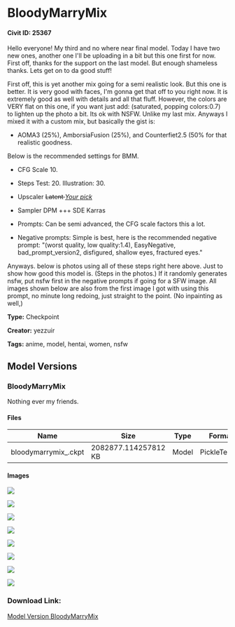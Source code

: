 # BloodyMarryMix

#### Civit ID: 25367

<p>Hello everyone! My third and no where near final model. Today I have two new ones, another one I'll be uploading in a bit but this one first for now. First off, thanks for the support on the last model. But enough shameless thanks. Lets get on to da good stuff!</p><p></p><p>First off, this is yet another mix going for a semi realistic look. But this one is better. It is very good with faces, I'm gonna get that off to you right now. It is extremely good as well with details and all that fluff. However, the colors are VERY flat on this one, if you want just add: (saturated, popping colors:0.7) to lighten up the photo a bit. Its ok with NSFW. Unlike my last mix. Anyways I mixed it with a custom mix, but basically the gist is:</p><p></p><ul><li><p>AOMA3 (25%), AmborsiaFusion (25%), and Counterfiet2.5 (50% for that realistic goodness. </p></li></ul><p>Below is the recommended settings for BMM.</p><ul><li><p>CFG Scale 10.</p></li><li><p>Steps Test: 20. Illustration: 30.</p></li><li><p>Upscaler <s>Latent </s> <em><u>Your pick</u></em></p></li><li><p>Sampler DPM +++ SDE Karras</p></li><li><p>Prompts: Can be semi advanced, the CFG scale factors this a lot. </p></li><li><p>Negative prompts: Simple is best, here is the recommended negative prompt: "(worst quality, low quality:1.4), EasyNegative, bad_prompt_version2, disfigured, shallow eyes, fractured eyes." </p></li></ul><p>Anyways. below is photos using all of these steps right here above. Just to show how good this model is. (Steps in the photos.) If it randomly generates nsfw, put nsfw first in the negative prompts if going for a SFW image. All images shown below are also from the first image I got with using this prompt, no minute long redoing, just straight to the point. (No inpainting as well,)</p>

**Type:** Checkpoint

**Creator:** yezzuir

**Tags:** anime, model, hentai, women, nsfw

## Model Versions

### BloodyMarryMix

<p>Nothing ever my friends.</p>

#### Files

| Name | Size | Type | Format | Download Url | AutoV1 | AutoV2 | SHA256 | CRC32 | BLAKE3 |
| --- | --- | --- | --- | --- | --- | --- | --- | --- | --- |
| bloodymarrymix_.ckpt | 2082877.114257812 KB | Model | PickleTensor | https://civitai.com/api/download/models/30365 | 7B7B98E2 | EE67BFB24B | EE67BFB24BF07AEECA914B41C26EAADAA946B5BB12186B54A9A577C2CE6BCE6E | 0D9D898F | 6980080EC07789512EB6BC34C4A748E669E64EBCA95EFCE7018F63D3469C8745 |

#### Images

<p><img src="https://image.civitai.com/xG1nkqKTMzGDvpLrqFT7WA/1a2c1168-14bd-4d84-89e5-4dae67f55c00/width=450/344905.jpeg" /></p>

<p><img src="https://image.civitai.com/xG1nkqKTMzGDvpLrqFT7WA/ec915f78-0fba-4a4a-fe4d-cdcd85558c00/width=450/344912.jpeg" /></p>

<p><img src="https://image.civitai.com/xG1nkqKTMzGDvpLrqFT7WA/bf36af8f-a9fb-4cb4-048a-c7555e34aa00/width=450/344911.jpeg" /></p>

<p><img src="https://image.civitai.com/xG1nkqKTMzGDvpLrqFT7WA/0159ca22-8b75-4844-2dc0-5fecba24f200/width=450/344910.jpeg" /></p>

<p><img src="https://image.civitai.com/xG1nkqKTMzGDvpLrqFT7WA/c99ee698-60b3-4986-b076-ad0c928b6100/width=450/344909.jpeg" /></p>

<p><img src="https://image.civitai.com/xG1nkqKTMzGDvpLrqFT7WA/e2d671c1-21e5-44c4-5ccc-e76b9809f200/width=450/344908.jpeg" /></p>

<p><img src="https://image.civitai.com/xG1nkqKTMzGDvpLrqFT7WA/a0bbff72-2bc6-4266-2824-dfc2b5f0ba00/width=450/344907.jpeg" /></p>

<p><img src="https://image.civitai.com/xG1nkqKTMzGDvpLrqFT7WA/fdedd17c-0298-47fc-a102-c0a257ce9700/width=450/344906.jpeg" /></p>

### Download Link:

[Model Version BloodyMarryMix](https://civitai.com/api/download/models/30365)

